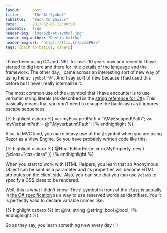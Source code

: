 ```yaml
---
layout:     post
title:      "The At Symbol"
subtitle:   "Back to Basics"
date:       2017-02-06 22:00:00
comments:   true
header-img: "img/b2b-at-symbol.jpg"
header-img-author: "Dustin Gaffke"
header-img-url: "https://flic.kr/p/m5P8xb"
tags: [back to basics, csharp]
---
```


I have been using C# and .NET for over 10 years now and recently I have started to dig here and there for little details of the language and the framework. The other day, I came across an interesting sort of new way of using the `at symbol` `"@"`. And I say sort of new because I had used this before but I never really internalize it.

The most common use of the `@` symbol that I have encounter is to use verbatim string literals (as described in the [string reference for C#](https://msdn.microsoft.com/en-us/library/362314fe(v=VS.100).aspx)). This basically means that you don't need to escape the backslash as it ignores escape sequences:

{% highlight csharp %}
var myEscapedPath = "\\\\MyEscaped\\Path";
var myVerbatimPath = @"\\Myverbatim\Path";
{% endhighlight %}

Also, in MVC land, you make heavy use of the `@` symbol when you are using Razor as a View Engine. So you have probably written code like this:

{% highlight csharp %}
@Html.EditorFor(m => m.MyProperty, new { @class="css-class" })
{% endhighlight %}

When you start to work with HTML Helpers, you learn that an Anonymous Object can be sent as a parameter and its properties will become HTML attributes on the client side. Also, you can see that you can use `@class` to specify a CSS class to be rendered.

Well, this is what I didn't know. The `@` symbol in front of the `class` is actually in [the C# specification](https://msdn.microsoft.com/en-us/library/aa664670.aspx) as a way to use reserved words as identifiers. You it is perfectly valid to declare variable names like:

{% highlight csharp %}
int @int;
string @string;
bool @bool;
{% endhighlight %}

So as they say, you learn something new every day :-)